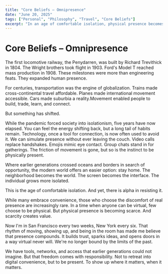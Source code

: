 ```yaml
---
title: "Core Beliefs – Omnipresence"
date: "June 20, 2025"
tags: ["Personal", "Philosophy", "Travel", "Core Beliefs"]
excerpt: "In an age of comfortable isolation, physical presence becomes the new scarcity - and scarcity creates value."
---
```


# Core Beliefs – Omnipresence

The first locomotive railway, the Penydarren, was built by Richard Trevithick in 1804. The Wright brothers took flight in 1903. Ford's Model T reached mass production in 1908. These milestones were more than engineering feats. They expanded human presence.

For centuries, transportation was the engine of globalization. Trains made cross-continental travel affordable. Planes made international movement accessible. Cars made suburbia a reality.Movement enabled people to build, trade, learn, and connect.

But something has shifted.

While the pandemic forced society into isolationism, five years have now elapsed. You can feel the energy shifting back, but a long tail of habits remain. Technology, once a tool for connection, is now often used to avoid it. We can simulate presence without ever leaving the couch. Video calls replace handshakes. Emojis mimic eye contact. Group chats stand in for gatherings. The friction of movement is gone, but so is the instinct to be physically present.

Where earlier generations crossed oceans and borders in search of opportunity, the modern world offers an easier option: stay home. The neighborhood becomes the world. The screen becomes the interface. The individual grows more isolated.

This is the age of comfortable isolation. And yet, there is alpha in resisting it.

While many embrace convenience, those who choose the discomfort of real presence are increasingly rare. In a time when anyone can be virtual, few choose to be physical. But physical presence is becoming scarce. And scarcity creates value.

Now I'm in San Francisco every two weeks, New York every six. That rhythm of moving, showing up, and being in the room has made me believe that presence compounds. It builds trust, sparks ideas, and opens doors in a way virtual never will. We're no longer bound by the limits of the past.

We have tools, networks, and access that earlier generations could not imagine. But that freedom comes with responsibility. Not to retreat into digital convenience, but to be present. To show up where it matters, when it matters.
